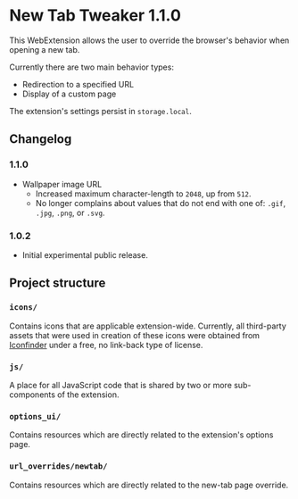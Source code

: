 # New Tab Tweaker 1.1.0

This WebExtension allows the user to override the browser's behavior when opening a new tab.

Currently there are two main behavior types:
 - Redirection to a specified URL
 - Display of a custom page

The extension's settings persist in `storage.local`.

## Changelog

### 1.1.0
 * Wallpaper image URL
    * Increased maximum character-length to `2048`, up from `512`.
    * No longer complains about values that do not end with one of: `.gif`, `.jpg`, `.png`, or `.svg`.
### 1.0.2
 * Initial experimental public release.

## Project structure

### `icons/`
Contains icons that are applicable extension-wide.
Currently, all third-party assets that were used in creation of these icons were obtained from <a href="https://iconfinder.com">Iconfinder</a> under a free, no link-back type of license.

### `js/`
A place for all JavaScript code that is shared by two or more sub-components of the extension.

### `options_ui/`
Contains resources which are directly related to the extension's options page.

### `url_overrides/newtab/`
Contains resources which are directly related to the new-tab page override.